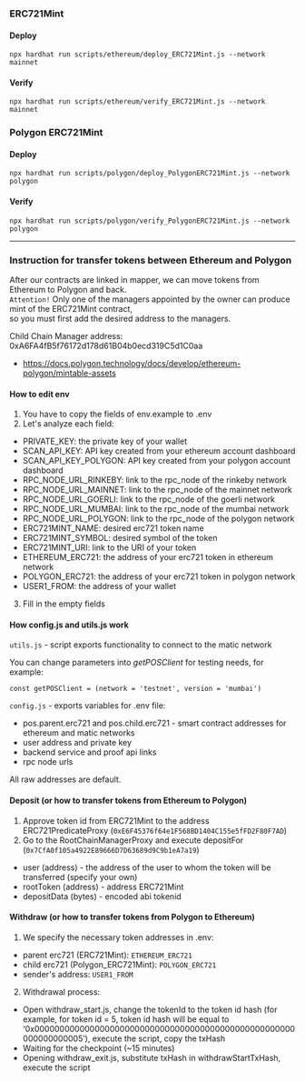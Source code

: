 ### ERC721Mint
#### Deploy
```npx hardhat run scripts/ethereum/deploy_ERC721Mint.js --network mainnet```

#### Verify
```npx hardhat run scripts/ethereum/verify_ERC721Mint.js --network mainnet```


### Polygon ERC721Mint
#### Deploy
```npx hardhat run scripts/polygon/deploy_PolygonERC721Mint.js --network polygon```

#### Verify
```npx hardhat run scripts/polygon/verify_PolygonERC721Mint.js --network polygon```  

***

### Instruction for transfer tokens between Ethereum and Polygon
After our contracts are linked in mapper, we can move tokens from Ethereum to Polygon and back.  
```Attention!``` Only one of the managers appointed by the owner can produce mint of the ERC721Mint contract,  
so you must first add the desired address to the managers.

Child Chain Manager address: 0xA6FA4fB5f76172d178d61B04b0ecd319C5d1C0aa

* https://docs.polygon.technology/docs/develop/ethereum-polygon/mintable-assets

#### How to edit env
1. You have to copy the fields of env.example to .env 
2. Let's analyze each field:  

* PRIVATE_KEY: the private key of your wallet  
* SCAN_API_KEY: API key created from your ethereum account dashboard  
* SCAN_API_KEY_POLYGON: API key created from your polygon account dashboard  
* RPC_NODE_URL_RINKEBY: link to the rpc_node of the rinkeby network  
* RPC_NODE_URL_MAINNET: link to the rpc_node of the mainnet network  
* RPC_NODE_URL_GOERLI: link to the rpc_node of the goerli network  
* RPC_NODE_URL_MUMBAI: link to the rpc_node of the mumbai network  
* RPC_NODE_URL_POLYGON: link to the rpc_node of the polygon network  
* ERC721MINT_NAME: desired erc721 token name  
* ERC721MINT_SYMBOL: desired symbol of the token  
* ERC721MINT_URI: link to the URI of your token  
* ETHEREUM_ERC721: the address of your erc721 token in ethereum network  
* POLYGON_ERC721: the address of your erc721 token in polygon network  
* USER1_FROM: the address of your wallet  

3. Fill in the empty fields  

#### How config.js and utils.js work
```utils.js``` - script exports functionality to connect to the matic network

You can change parameters into *getPOSClient* for testing needs, for example:

```const getPOSClient = (network = 'testnet', version = 'mumbai')```

```config.js``` - exports variables for .env file:

* pos.parent.erc721 and pos.child.erc721 - smart contract addresses for ethereum and matic networks
* user address and private key
* backend service and proof api links
* rpc node urls

All raw addresses are default.

#### Deposit (or how to transfer tokens from Ethereum to Polygon)
1. Approve token id from ERC721Mint to the address ERC721PredicateProxy (```0xE6F45376f64e1F568BD1404C155e5fFD2F80F7AD```)
2. Go to the RootChainManagerProxy and execute depositFor (```0x7CfA0f105a4922E89666D7D63689d9C9b1eA7a19```)  

* user (address) - the address of the user to whom the token will be transferred (specify your own)  
* rootToken (address) - address ERC721Mint  
* depositData (bytes) - encoded abi tokenid  

#### Withdraw (or how to transfer tokens from Polygon to Ethereum)
1. We specify the necessary token addresses in .env:  

* parent erc721 (ERC721Mint): ```ETHEREUM_ERC721```  
* child erc721 (Polygon_ERC721Mint): ```POLYGON_ERC721```  
* sender's address: ```USER1_FROM```

2. Withdrawal process:  

* Open withdraw_start.js, change the tokenId to the token id hash (for example, for token id = 5, token id hash will be equal to  ‘0x0000000000000000000000000000000000000000000000000000000000000005’), 
execute the script, copy the txHash  
* Waiting for the checkpoint (~15 minutes)  
* Opening withdraw_exit.js, substitute txHash in withdrawStartTxHash, execute the script  